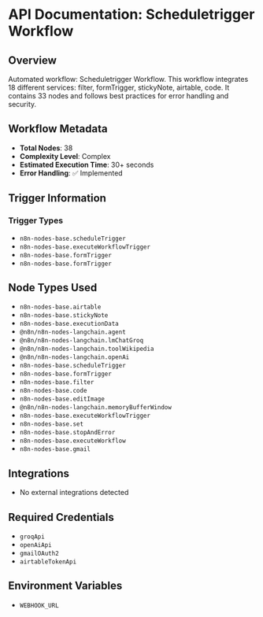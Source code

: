 # API Documentation: Scheduletrigger Workflow

## Overview
Automated workflow: Scheduletrigger Workflow. This workflow integrates 18 different services: filter, formTrigger, stickyNote, airtable, code. It contains 33 nodes and follows best practices for error handling and security.

## Workflow Metadata
- **Total Nodes**: 38
- **Complexity Level**: Complex
- **Estimated Execution Time**: 30+ seconds
- **Error Handling**: ✅ Implemented

## Trigger Information
### Trigger Types
- `n8n-nodes-base.scheduleTrigger`
- `n8n-nodes-base.executeWorkflowTrigger`
- `n8n-nodes-base.formTrigger`
- `n8n-nodes-base.formTrigger`

## Node Types Used
- `n8n-nodes-base.airtable`
- `n8n-nodes-base.stickyNote`
- `n8n-nodes-base.executionData`
- `@n8n/n8n-nodes-langchain.agent`
- `@n8n/n8n-nodes-langchain.lmChatGroq`
- `@n8n/n8n-nodes-langchain.toolWikipedia`
- `@n8n/n8n-nodes-langchain.openAi`
- `n8n-nodes-base.scheduleTrigger`
- `n8n-nodes-base.formTrigger`
- `n8n-nodes-base.filter`
- `n8n-nodes-base.code`
- `n8n-nodes-base.editImage`
- `@n8n/n8n-nodes-langchain.memoryBufferWindow`
- `n8n-nodes-base.executeWorkflowTrigger`
- `n8n-nodes-base.set`
- `n8n-nodes-base.stopAndError`
- `n8n-nodes-base.executeWorkflow`
- `n8n-nodes-base.gmail`

## Integrations
- No external integrations detected

## Required Credentials
- `groqApi`
- `openAiApi`
- `gmailOAuth2`
- `airtableTokenApi`

## Environment Variables
- `WEBHOOK_URL`
